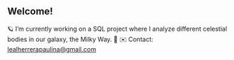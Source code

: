 ## Welcome!


🪐 I’m currently working on a SQL project where I analyze different celestial bodies in our galaxy, the Milky Way. 🌠
✉️ Contact: lealherrerapaulina@gmail.com
  
<!--
**paulinalealh/paulinalealh** is a ✨ _special_ ✨ repository because its `README.md` (this file) appears on your GitHub profile.

Here are some ideas to get you started:

- 🔭 I’m currently working on ...
- 🌱 I’m currently learning ...
- 👯 I’m looking to collaborate on ...
- 🤔 I’m looking for help with ...
- 💬 Ask me about ...
- 📫 How to reach me: ...
- 😄 Pronouns: ...
- ⚡ Fun fact: ...
-->
